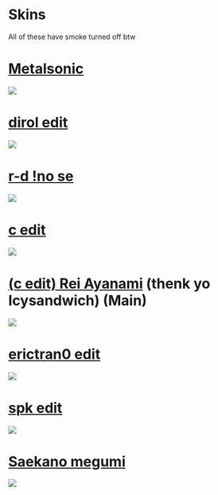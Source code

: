 # Skins
All of these have smoke turned off btw

# [Metalsonic](https://failinq.s-ul.eu/6ZYLBpla)
![](https://failinq.s-ul.eu/YldbGuCJ)

# [dirol edit](https://failinq.s-ul.eu/TVRP09YV)
![](https://failinq.s-ul.eu/gV50QUu8)

# [r-d !no se](https://failinq.s-ul.eu/ahy4rtLw)
![](https://failinq.s-ul.eu/YWB0UGyc)

# [c edit](https://failinq.s-ul.eu/ScKzvHht)
![](https://failinq.s-ul.eu/NrVYN48E)

# [(c edit) Rei Ayanami](https://failinq.s-ul.eu/2sOS6tMF) (thenk yo Icysandwich) (Main)
![](https://failinq.s-ul.eu/BHOsRuXy)

# [erictran0 edit](https://failinq.s-ul.eu/aKkpIc89)
![](https://failinq.s-ul.eu/TVTK0gsa)

# [spk edit](https://failinq.s-ul.eu/wu9ybH97)
![](https://failinq.s-ul.eu/1RAYQsxm)

# [Saekano megumi](https://failinq.s-ul.eu/0KuLtL9p)
![](https://failinq.s-ul.eu/lzOMp0Th)
 
